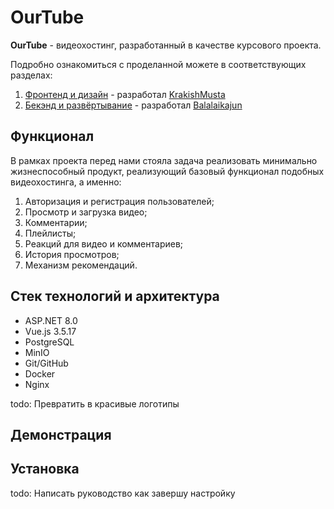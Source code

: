 # OurTube
**OurTube** - видеохостинг, разработанный в качестве курсового проекта.

Подробно ознакомиться с проделанной можете в соответствующих разделах:
1. [Фронтенд и дизайн](./Documentation/Frontend.md) - разработал [KrakishMusta](https://github.com/KrakishMusta)
2. [Бекэнд и развёртывание](./Documentation/Backend.md) - разработал [Balalaikajun ](https://github.com/Balalaikajun)

## Функционал
В рамках проекта перед нами стояла задача реализовать минимально жизнеспособный продукт, реализующий базовый функционал подобных видеохостинга, а именно: 
1. Авторизация и регистрация пользователей;
2. Просмотр и загрузка видео;
3. Комментарии;
4. Плейлисты;
5. Реакций для видео и комментариев;
6. История просмотров;
7. Механизм рекомендаций.

## Стек технологий и архитектура
- ASP.NET 8.0
- Vue.js 3.5.17
- PostgreSQL
- MinIO
- Git/GitHub
- Docker
- Nginx

todo: Превратить в красивые логотипы

## Демонстрация

## Установка
todo: Написать руководство как завершу настройку

